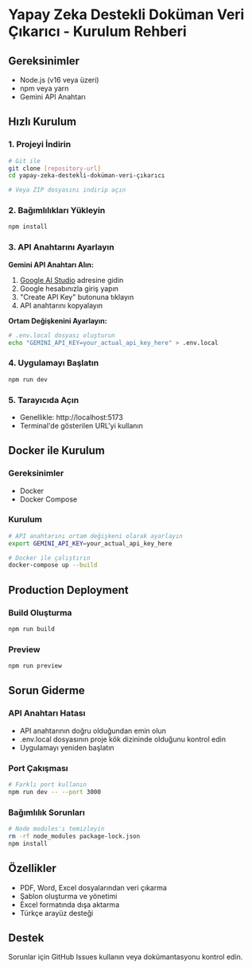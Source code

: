 # Yapay Zeka Destekli Doküman Veri Çıkarıcı - Kurulum Rehberi

## Gereksinimler
- Node.js (v16 veya üzeri)
- npm veya yarn
- Gemini API Anahtarı

## Hızlı Kurulum

### 1. Projeyi İndirin
```bash
# Git ile
git clone [repository-url]
cd yapay-zeka-destekli-doküman-veri-çıkarıcı

# Veya ZIP dosyasını indirip açın
```

### 2. Bağımlılıkları Yükleyin
```bash
npm install
```

### 3. API Anahtarını Ayarlayın

**Gemini API Anahtarı Alın:**
1. [Google AI Studio](https://makersuite.google.com/app/apikey) adresine gidin
2. Google hesabınızla giriş yapın
3. "Create API Key" butonuna tıklayın
4. API anahtarını kopyalayın

**Ortam Değişkenini Ayarlayın:**
```bash
# .env.local dosyası oluşturun
echo "GEMINI_API_KEY=your_actual_api_key_here" > .env.local
```

### 4. Uygulamayı Başlatın
```bash
npm run dev
```

### 5. Tarayıcıda Açın
- Genellikle: http://localhost:5173
- Terminal'de gösterilen URL'yi kullanın

## Docker ile Kurulum

### Gereksinimler
- Docker
- Docker Compose

### Kurulum
```bash
# API anahtarını ortam değişkeni olarak ayarlayın
export GEMINI_API_KEY=your_actual_api_key_here

# Docker ile çalıştırın
docker-compose up --build
```

## Production Deployment

### Build Oluşturma
```bash
npm run build
```

### Preview
```bash
npm run preview
```

## Sorun Giderme

### API Anahtarı Hatası
- API anahtarının doğru olduğundan emin olun
- .env.local dosyasının proje kök dizininde olduğunu kontrol edin
- Uygulamayı yeniden başlatın

### Port Çakışması
```bash
# Farklı port kullanın
npm run dev -- --port 3000
```

### Bağımlılık Sorunları
```bash
# Node modules'ı temizleyin
rm -rf node_modules package-lock.json
npm install
```

## Özellikler
- PDF, Word, Excel dosyalarından veri çıkarma
- Şablon oluşturma ve yönetimi
- Excel formatında dışa aktarma
- Türkçe arayüz desteği

## Destek
Sorunlar için GitHub Issues kullanın veya dokümantasyonu kontrol edin.